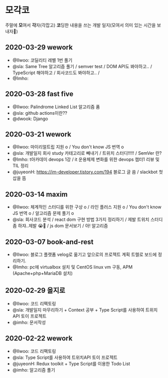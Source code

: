 # 모각코
주말에 **모**여서 **각**자(각잡고) **코**딩한 내용을 쓰는 개발 일지(모여서 의미 있는 시간을 보내자🥰)

## 2020-03-29 wework
* @Ilwoo: 코딜리티 레벨 1번 풀기
* @sla: Same Tree 알고리즘 풀기 / semver test / DOM API도 봐야하고.. / TypeScript 해야하고 / 회사코드도 봐야하고.. / 
* @Imho: 

## 2020-03-28 fast five
* @Ilwoo: Palindrome Linked List 알고리즘 품
* @sla: github actions이란?? 
* @dwook: Django

## 2020-03-21 wework
* @Ilwoo: 마이리얼트립 지원 o / You don't know JS 번역 o
* @sla: 개발일지 회사 study 카테고리로 빼내기 / 트위치 스터디!!!!! / SemVer 란? 
* @Imho: t아카데미 devops 1강 / it 운용체제 변화를 위한 devops 챕터1 리뷰 및 TIL 정리 
* @juyeonH: https://im-developer.tistory.com/194 블로그 글 씀 / slackbot 첫 삽을 뜸

## 2020-03-14 maxim
* @Ilwoo: 체계적인 스터디를 위한 구상 o / 라인 플러스 지원 o / You don't know JS 번역 o / 알고리즘 문제 풀기 o
* @sla: 회사코드 분석 / react dom 구현 방법 3가지 정리하기 / 제발 트위치 스터디좀 하쟈..제발 😭🙏 / js dom 문서보기 / 아! 알고리즘 

## 2020-03-07 book-and-rest
* @Ilwoo: 블로그 플랫폼 velog로 옮기고 앞으로의 프로젝트 계획 트렐로 보드에 정리하기.
* @Imho: pc에 virtualbox 설치 및 CentOS linux vm 구동, APM (Apache+php+MariaDB 설치)

## 2020-02-29 을지로
* @Ilwoo: 코드 리팩토링
* @sla: 개발일지 마무리하기 + Context 공부 + Type Script를 사용하여 트위치API 토이 프로젝트
* @imho: 문서작성

## 2020-02-22 wework
* @Ilwoo: 코드 리팩토링
* @sla: Type Script를 사용하여 트위치API 토이 프로젝트
* @juyeonH: Redux toolkit + Type Script를 이용한 Todo List
* @imho: 알고리즘 풀기
